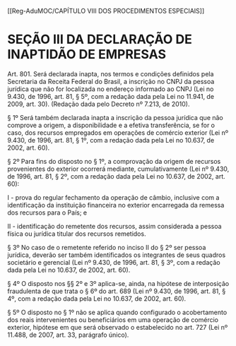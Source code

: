 [[Reg-AduMOC/CAPÍTULO VIII DOS PROCEDIMENTOS ESPECIAIS]]

# SEÇÃO III DA DECLARAÇÃO DE INAPTIDÃO DE EMPRESAS

Art. 801. Será declarada inapta, nos termos e condições
definidos pela Secretaria da Receita Federal do Brasil, a
inscrição no CNPJ da pessoa jurídica que não for localizada
no endereço informado ao CNPJ (Lei no 9.430, de 1996, art.
81, § 5º, com a redação dada pela Lei no 11.941, de 2009,
art. 30). (Redação dada pelo Decreto nº 7.213, de 2010).

§ 1º Será também declarada inapta a inscrição da pessoa
jurídica que não comprove a origem, a disponibilidade e a
efetiva transferência, se for o caso, dos recursos empregados
em operações de comércio exterior (Lei nº 9.430, de 1996,
art. 81, § 1º, com a redação dada pela Lei no 10.637, de 2002,
art. 60).

§ 2º Para fins do disposto no § 1º, a comprovação da origem
de recursos provenientes do exterior ocorrerá mediante,
cumulativamente (Lei nº 9.430, de 1996, art. 81, § 2º, com a
redação dada pela Lei no 10.637, de 2002, art. 60):

I - prova do regular fechamento da operação de câmbio,
inclusive com a identificação da instituição financeira no
exterior encarregada da remessa dos recursos para o País; e

II - identificação do remetente dos recursos, assim
considerada a pessoa física ou jurídica titular dos recursos
remetidos.

§ 3º No caso de o remetente referido no inciso II do § 2º ser
pessoa jurídica, deverão ser também identificados os
integrantes de seus quadros societário e gerencial (Lei nº
9.430, de 1996, art. 81, § 3º, com a redação dada pela Lei no
10.637, de 2002, art. 60).

§ 4º O disposto nos §§ 2º e 3º aplica-se, ainda, na hipótese
de interposição fraudulenta de que trata o § 6º do art. 689
(Lei nº 9.430, de 1996, art. 81, § 4º, com a redação dada pela
Lei no 10.637, de 2002, art. 60).

§ 5º O disposto no § 1º não se aplica quando configurado o
acobertamento dos reais intervenientes ou beneficiários em
uma operação de comércio exterior, hipótese em que será
observado o estabelecido no art. 727 (Lei nº 11.488, de 2007,
art. 33, parágrafo único).